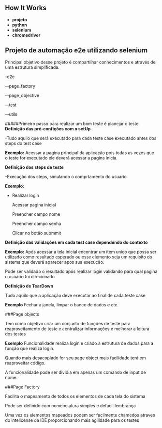 ## How It Works

* **projeto**
* **python**
* **selenium**
* **chromedriver**


## Projeto de automação e2e utilizando selenium

Principal objetivo desse projeto é compartilhar conhecimentos e através de uma estrutura simplificada.

-e2e

--page_factory

--page_objective 

--test

--utils


#####Primeiro passo para realizar um bom teste é planejar o teste.
**Definição das pré-confições com o setUp**

-Tudo aquilo que será executado para cada teste case executado antes dos steps do test case

**Exemplo:** Acessar a pagina principal da aplicação pois todas as vezes que o teste for executado ele deverá acessar a pagina inicia.


**Definição dos steps de teste**

-Execução dos steps, simulando o comprtamento do usuario

**Exemplo:** 

* Realizar login

   Acessar pagina inicial
   
   Preencher campo nome 
   
   Preencher campo senha
   
   Clicar no botão submmit
   
**Definição das validações em cada test case dependendo do contexto**

**Exemplo:** Após acessar a tela inicial encontrar um item unico que possa ser utilizado como resultado esperado ou esse elemento seja um requisito do sistema que deverá aparecer apos sua execução.


Pode ser validado o resultado após realizar login validando para qual pagina o usuário foi direcionado


**Definição de TearDown**

Tudo aquilo que a aplicação deve executar ao final de cada teste case

**Exemplo** Fechar a janela, limpar o banco de dados e etc.


###Page objects

Tem como objetivo criar um conjunto de funções de teste para reaproveitamento de teste
e centralizar informações e melhorar a leitura dos testes

**Exemplo** Funcionalidade realiza login e criado a estrutura de dados para a função que realiza login.

Quando mais desacoplado for seu page object mais facilidade terá em reaproveitar código.

A funcionalidade pode ser dividia em apenas um comando de input de nome.


###Page Factory

Facilita o mapeamento de todos os elementos de cada tela do sistema 

Pode ser definido com nomenclatura simples e defacil lembrança

Uma vez os elementos mapeados podem ser facilmente chamedos atraves do intelicense da IDE proporcionando mais agilidade para os testes
